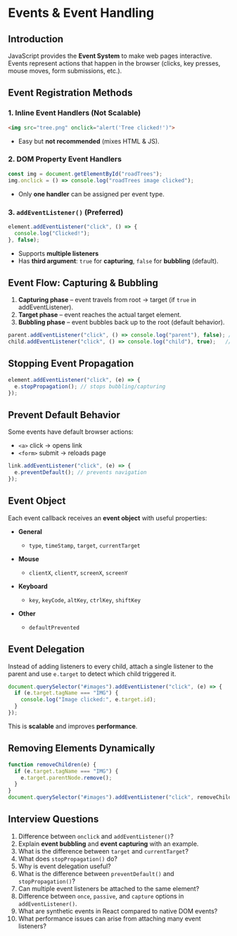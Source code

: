 # Events & Event Handling

## Introduction
JavaScript provides the **Event System** to make web pages interactive.  
Events represent actions that happen in the browser (clicks, key presses, mouse moves, form submissions, etc.).

## Event Registration Methods

### 1. Inline Event Handlers (Not Scalable)
```html
<img src="tree.png" onclick="alert('Tree clicked!')">
````

* Easy but **not recommended** (mixes HTML & JS).

### 2. DOM Property Event Handlers

```javascript
const img = document.getElementById("roadTrees");
img.onclick = () => console.log("roadTrees image clicked");
```

* Only **one handler** can be assigned per event type.

### 3. `addEventListener()` (Preferred)

```javascript
element.addEventListener("click", () => {
  console.log("Clicked!");
}, false);
```

* Supports **multiple listeners**
* Has **third argument**: `true` for **capturing**, `false` for **bubbling** (default).

## Event Flow: Capturing & Bubbling

1. **Capturing phase** – event travels from root → target (if `true` in addEventListener).
2. **Target phase** – event reaches the actual target element.
3. **Bubbling phase** – event bubbles back up to the root (default behavior).

```javascript
parent.addEventListener("click", () => console.log("parent"), false); // Bubbling
child.addEventListener("click", () => console.log("child"), true);   // Capturing
```

## Stopping Event Propagation

```javascript
element.addEventListener("click", (e) => {
  e.stopPropagation(); // stops bubbling/capturing
});
```

## Prevent Default Behavior

Some events have default browser actions:

* `<a>` click → opens link
* `<form>` submit → reloads page

```javascript
link.addEventListener("click", (e) => {
  e.preventDefault(); // prevents navigation
});
```

## Event Object

Each event callback receives an **event object** with useful properties:

* **General**

  * `type`, `timeStamp`, `target`, `currentTarget`
* **Mouse**

  * `clientX`, `clientY`, `screenX`, `screenY`
* **Keyboard**

  * `key`, `keyCode`, `altKey`, `ctrlKey`, `shiftKey`
* **Other**

  * `defaultPrevented`

## Event Delegation

Instead of adding listeners to every child, attach a single listener to the parent and use `e.target` to detect which child triggered it.

```javascript
document.querySelector("#images").addEventListener("click", (e) => {
  if (e.target.tagName === "IMG") {
    console.log("Image clicked:", e.target.id);
  }
});
```

This is **scalable** and improves **performance**.

## Removing Elements Dynamically

```javascript
function removeChildren(e) {
  if (e.target.tagName === "IMG") {
    e.target.parentNode.remove();
  }
}
document.querySelector("#images").addEventListener("click", removeChildren);
```

## Interview Questions

1. Difference between `onclick` and `addEventListener()`?
2. Explain **event bubbling** and **event capturing** with an example.
3. What is the difference between `target` and `currentTarget`?
4. What does `stopPropagation()` do?
5. Why is event delegation useful?
6. What is the difference between `preventDefault()` and `stopPropagation()`?
7. Can multiple event listeners be attached to the same element?
8. Difference between `once`, `passive`, and `capture` options in `addEventListener()`.
9. What are synthetic events in React compared to native DOM events?
10. What performance issues can arise from attaching many event listeners?